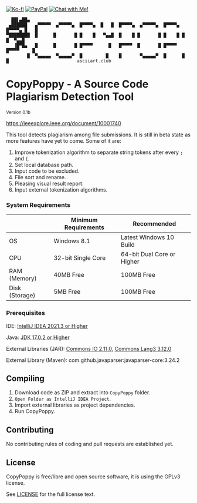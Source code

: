 [![Ko-fi](https://img.shields.io/badge/Support%20me%20on-Ko--fi-FF5E5B.svg?logo=ko-fi)](https://ko-fi.com/RisPNG)
[![PayPal](https://img.shields.io/badge/Donate%20on-PayPal-00457C.svg?logo=paypal)](https://paypal.me/itsris)
[![Chat with Me!](https://img.shields.io/badge/Discord-chat-7289da.svg?&logo=discord)](https://discord.gg/xnwRcyPn)

      ██▌▄██▄
     ▄██████   ▄▀▀▀▀▀  ▄▀▀▀▀▀▄  █▀▀▀▀▄  █   █  █▀▀▀▀▄  ▄▀▀▀▀▀▄  █▀▀▀▀▄ █▀▀▀▀▄ █   █
    ▀████████  █      █       █ █    █   ▀▄▄█  █    █ █       █ █    █ █    █  ▀▄▄█
       ▐█▀█▄   █      █       █ █▀▀▀▀      █   █▀▀▀▀  █       █ █▀▀▀▀  █▀▀▀▀     █
            █  ▀▄▄▄▄▄  ▀▄▄▄▄▄▀  █         █    █       ▀▄▄▄▄▄▀  █      █        █                          asciiart.club

# CopyPoppy - A Source Code Plagiarism Detection Tool
<sub>Version 0.1b</sub>

https://ieeexplore.ieee.org/document/10001740

This tool detects plagiarism among file submissions. It is still in beta state as more features have yet to come. Some of it are:

1. Improve tokenization algorithm to separate string tokens after every `;` and `{`.
1. Set local database path.
1. Input code to be excluded.
1. File sort and rename.
1. Pleasing visual result report.
1. Input external tokenization algorithms.

### System Requirements
 |Minimum Requirements|Recommended
----|----|----
OS|Windows 8.1|Latest Windows 10 Build
CPU|32-bit Single Core|64-bit Dual Core or Higher
RAM (Memory)|40MB Free|100MB Free
Disk (Storage)|5MB Free|100MB Free

### Prerequisites

IDE: [IntelliJ IDEA 2021.3 or Higher](https://www.jetbrains.com/idea/download)

Java: [JDK 17.0.2 or Higher](https://corretto.aws/downloads/latest/amazon-corretto-17-x64-windows-jdk.msi)

External Libraries (JAR): [Commons IO 2.11.0](https://dlcdn.apache.org//commons/io/binaries/commons-io-2.11.0-bin.zip), [Commons Lang3 3.12.0](https://dlcdn.apache.org//commons/lang/binaries/commons-lang3-3.12.0-bin.zip)

External Library (Maven): com.github.javaparser:javaparser-core:3.24.2

## Compiling

1. Download code as ZIP and extract into `CopyPoppy` folder.
1. `Open Folder as IntelliJ IDEA Project`.
1. Import external libraries as project dependencies.
1. Run CopyPoppy.

## Contributing

No contributing rules of coding and pull requests are established yet.

## License

CopyPoppy is free/libre and open source software, it is using the GPLv3 license.

See [LICENSE](LICENSE) for the full license text.
